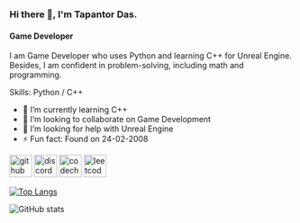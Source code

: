 ### Hi there 👋, I'm Tapantor Das.
#### Game Developer
I am Game Developer who uses Python and learning C++ for Unreal Engine. Besides, I am confident in problem-solving, including math and programming. 

Skills: Python / C++

- 🌱 I’m currently learning C++ 
- 👯 I’m looking to collaborate on Game Development 
- 🤔 I’m looking for help with Unreal Engine 
- ⚡ Fun fact: Found on 24-02-2008 


[<img src='https://cdn.jsdelivr.net/npm/simple-icons@3.0.1/icons/github.svg' alt='github' height='40'>](https://github.com/cpsbd66)  [<img src='https://cdn.jsdelivr.net/npm/simple-icons@3.0.1/icons/discord.svg' alt='discord' height='40'>](discord.com/users/985474007195353108)  [<img src='https://cdn.jsdelivr.net/npm/simple-icons@3.0.1/icons/codechef.svg' alt='codechef' height='40'>](https://www.codechef.com/users/tapantor_2008)  [<img src='https://cdn.jsdelivr.net/npm/simple-icons@3.0.1/icons/leetcode.svg' alt='leetcode' height='40'>](https://leetcode.com/cpsbd66/)  

[![Top Langs](https://github-readme-stats.vercel.app/api/top-langs/?username=cpsbd66)](https://github.com/anuraghazra/github-readme-stats)

![GitHub stats](https://github-readme-stats.vercel.app/api?username=cpsbd66&show_icons=true)  

